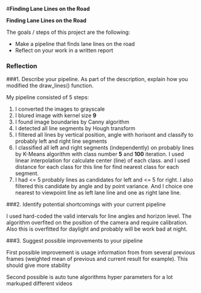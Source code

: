 #**Finding Lane Lines on the Road** 


**Finding Lane Lines on the Road**

The goals / steps of this project are the following:
* Make a pipeline that finds lane lines on the road
* Reflect on your work in a written report



### Reflection

###1. Describe your pipeline. As part of the description, explain how you modified the draw_lines() function.

My pipeline consisted of 5 steps:

1. I converted the images to grayscale
2. I blured image with kernel size **9**
3. I found image boundaries by Canny algorithm
4. I detected all line segments by Hough transform
5. I filtered all lines by vertical position, angle with horisont and classify to probably left and right line segments
6. I classified all left and right segments (independently) on probably lines by K-Means algorithm with class number **5** and **100** iteration. I used linear interpolation for calculate center (line) of each class. and I used distance for each class for this line for find nearest class for each segment.
7. I had <= 5 probably lines as candidates for left and <= 5 for right. I also filtered this candidate by angle and by point variance. And I choice one nearest to viewpoint line as left lane line and one as right lane line.


###2. Identify potential shortcomings with your current pipeline

I used hard-coded the valid intervals for line angles and horizon level. The algorithm overfited on the position of the camera and require calibration. Also this is overfitted for daylight and probably will be work bad at night.


###3. Suggest possible improvements to your pipeline

First possible improvement is usage information from from several previous frames (weighted mean of previous and current result for example). This should give more stability

Second possible is auto tune algorithms hyper parameters for a lot markuped different videos